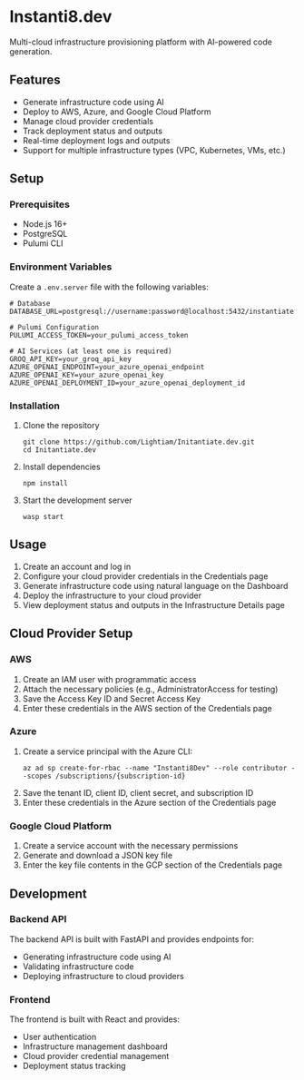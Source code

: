 # Instanti8.dev

Multi-cloud infrastructure provisioning platform with AI-powered code generation.

## Features

- Generate infrastructure code using AI
- Deploy to AWS, Azure, and Google Cloud Platform
- Manage cloud provider credentials
- Track deployment status and outputs
- Real-time deployment logs and outputs
- Support for multiple infrastructure types (VPC, Kubernetes, VMs, etc.)

## Setup

### Prerequisites

- Node.js 16+
- PostgreSQL
- Pulumi CLI

### Environment Variables

Create a `.env.server` file with the following variables:

```
# Database
DATABASE_URL=postgresql://username:password@localhost:5432/instantiate

# Pulumi Configuration
PULUMI_ACCESS_TOKEN=your_pulumi_access_token

# AI Services (at least one is required)
GROQ_API_KEY=your_groq_api_key
AZURE_OPENAI_ENDPOINT=your_azure_openai_endpoint
AZURE_OPENAI_KEY=your_azure_openai_key
AZURE_OPENAI_DEPLOYMENT_ID=your_azure_openai_deployment_id
```

### Installation

1. Clone the repository
   ```
   git clone https://github.com/Lightiam/Initantiate.dev.git
   cd Initantiate.dev
   ```

2. Install dependencies
   ```
   npm install
   ```

3. Start the development server
   ```
   wasp start
   ```

## Usage

1. Create an account and log in
2. Configure your cloud provider credentials in the Credentials page
3. Generate infrastructure code using natural language on the Dashboard
4. Deploy the infrastructure to your cloud provider
5. View deployment status and outputs in the Infrastructure Details page

## Cloud Provider Setup

### AWS

1. Create an IAM user with programmatic access
2. Attach the necessary policies (e.g., AdministratorAccess for testing)
3. Save the Access Key ID and Secret Access Key
4. Enter these credentials in the AWS section of the Credentials page

### Azure

1. Create a service principal with the Azure CLI:
   ```
   az ad sp create-for-rbac --name "Instanti8Dev" --role contributor --scopes /subscriptions/{subscription-id}
   ```
2. Save the tenant ID, client ID, client secret, and subscription ID
3. Enter these credentials in the Azure section of the Credentials page

### Google Cloud Platform

1. Create a service account with the necessary permissions
2. Generate and download a JSON key file
3. Enter the key file contents in the GCP section of the Credentials page

## Development

### Backend API

The backend API is built with FastAPI and provides endpoints for:
- Generating infrastructure code using AI
- Validating infrastructure code
- Deploying infrastructure to cloud providers

### Frontend

The frontend is built with React and provides:
- User authentication
- Infrastructure management dashboard
- Cloud provider credential management
- Deployment status tracking
